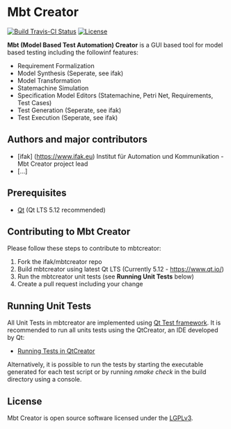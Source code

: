 # Mbt Creator 

[![Build Travis-CI Status](https://travis-ci.org/ifak/mbtcreator.svg?branch=master)](https://travis-ci.org/ifak/mbtcreator) [![License](https://img.shields.io/badge/license-LGPLv3-blue.svg)](https://github.com/ifak/mobata/blob/master/LICENSE)

**Mbt (Model Based Test Automation) Creator** is a GUI based tool for model based testing including the followinf features:
- Requirement Formalization 
- Model Synthesis (Seperate, see ifak)
- Model Transformation
- Statemachine Simulation
- Specification Model Editors (Statemachine, Petri Net, Requirements, Test Cases)
- Test Generation (Seperate, see ifak)
- Test Execution (Seperate, see ifak)

## Authors and major contributors
- [ifak] (https://www.ifak.eu)
Institut für Automation und Kommunikation - Mbt Creator  project lead
- [...]

## Prerequisites
- [Qt](https://www.qt.io/) (Qt LTS 5.12 recommended)

## Contributing to Mbt Creator 
Please follow these steps to contribute to mbtcreator:
1. Fork the ifak/mbtcreator repo
2. Build mbtcreator using latest Qt LTS (Currently 5.12 - https://www.qt.io/)
3. Run the mbtcreator unit tests (see **Running Unit Tests** below)
4. Create a pull request including your change

## Running Unit Tests
All Unit Tests in mbtcreator are implemented using [Qt Test framework](https://doc.qt.io/qt-5/qttest-index.html).
It is recommended to run all units tests using the QtCreator, an IDE developed by Qt:
- [Running Tests in QtCreator](https://doc.qt.io/qtcreator/creator-autotest.html#building-and-running-tests)

Alternatively, it is possible to run the tests by starting the executable generated for each test script or by running *nmake check* in the build directory using a console.

##

## License
Mbt Creator is open source software licensed under the [LGPLv3](https://github.com/ifak/mbtcreator/blob/master/LICENSE).



